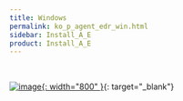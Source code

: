 ```yaml
---
title: Windows
permalink: ko_p_agent_edr_win.html
sidebar: Install_A_E
product: Install_A_E
---
```



<br />

[![image](/docs/images\Manual\edr\001.jpg){: width="800" }](/docs/images\Manual\edr\001.jpg){: target="_blank"}


